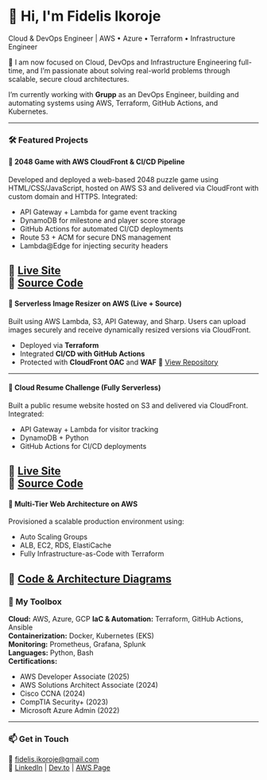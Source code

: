# 👋 Hi, I'm Fidelis Ikoroje
Cloud & DevOps Engineer | AWS • Azure • Terraform • Infrastructure Engineer

🔧 I am now focused on Cloud, DevOps and Infrastructure Engineering full-time, and I’m passionate about solving real-world problems through scalable, secure cloud architectures.

I’m currently working with **Grupp** as an DevOps Engineer, building and automating systems using AWS, Terraform, GitHub Actions, and Kubernetes.

---

### 🛠️ Featured Projects
#### 🔹 2048 Game with AWS CloudFront & CI/CD Pipeline
Developed and deployed a web-based 2048 puzzle game using HTML/CSS/JavaScript, hosted on AWS S3 and delivered via CloudFront with custom domain and HTTPS. Integrated:
* API Gateway + Lambda for game event tracking
* DynamoDB for milestone and player score storage
* GitHub Actions for automated CI/CD deployments
* Route 53 + ACM for secure DNS management
* Lambda\@Edge for injecting security headers

🔗 [Live Site](https://play-2048.fozdigitalz.com)  
🔗 [Source Code](https://github.com/Fidelisesq/2048-Game-with-AWS-CloudFront-CI-CD-Pipeline)
---

#### 🔹 Serverless Image Resizer on AWS (Live + Source)
Built using AWS Lambda, S3, API Gateway, and Sharp. Users can upload images securely and receive dynamically resized versions via CloudFront.  
- Deployed via **Terraform**
- Integrated **CI/CD with GitHub Actions**
- Protected with **CloudFront OAC** and **WAF**
🔗 [View Repository](https://github.com/Fidelisesq/serverless-image-resizer)
---

#### 🔹 Cloud Resume Challenge (Fully Serverless)
Built a public resume website hosted on S3 and delivered via CloudFront. Integrated:
- API Gateway + Lambda for visitor tracking
- DynamoDB + Python
- GitHub Actions for CI/CD deployments

🔗 [Live Site](https://your-resume-url.com)  
🔗 [Source Code](https://github.com/Fidelisesq/cloud-resume-challenge)
---

#### 🔹 Multi-Tier Web Architecture on AWS
Provisioned a scalable production environment using:
- Auto Scaling Groups
- ALB, EC2, RDS, ElastiCache
- Fully Infrastructure-as-Code with Terraform

🔗 [Code & Architecture Diagrams](https://github.com/Fidelisesq/aws-multi-tier-arch)
---

### 🧰 My Toolbox
**Cloud:** AWS, Azure, GCP
**IaC & Automation:** Terraform, GitHub Actions, Ansible  
**Containerization:** Docker, Kubernetes (EKS)  
**Monitoring:** Prometheus, Grafana, Splunk  
**Languages:** Python, Bash  
**Certifications:**  
- AWS Developer Associate (2025)  
- AWS Solutions Architect Associate (2024)  
- Cisco CCNA (2024)  
- CompTIA Security+ (2023)  
- Microsoft Azure Admin (2022)  

---

### 📫 Get in Touch
📧 fidelis.ikoroje@gmail.com  
🔗 [LinkedIn](https://www.linkedin.com/in/fidelis-ikoroje) | [Dev.to](https://dev.to/fidelisesq) | [AWS Page](https://builder.aws.com/content/2xldyFDXn5Tkkeg5A4yEK6hQDXx/serverless-image-resizer-on-aws)
